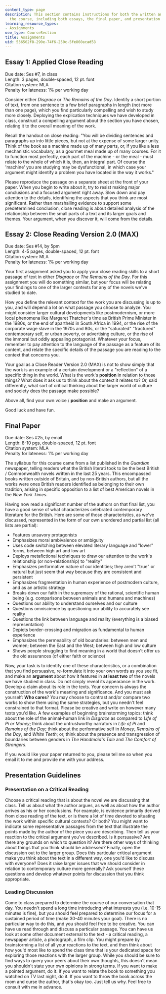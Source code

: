 ```yaml
---
content_type: page
description: This section contains instructions for both the written and oral for
  the course, including both essays, the final paper, and presentation guidelines.
learning_resource_types:
- Assignments
ocw_type: CourseSection
title: Assignments
uid: 536502f8-290e-74f6-250c-5fe860acad58
---
```


Essay 1: Applied Close Reading
------------------------------

Due date: Ses #7, in class  
Length: 3 pages, double-spaced, 12 pt. font  
Citation system: MLA  
Penalty for lateness: 1% per working day

Consider either _Disgrace_ or _The Remains of the Day_. Identify a short portion of text, from one sentence to a few brief paragraphs in length (not more than one page), which you find particularly compelling and wish to study more closely. Deploying the explication techniques we have developed in class, construct a compelling argument about the section you have chosen, relating it to the overall meaning of the work.

Recall the handout on close reading: "You will be dividing sentences and paragraphs up into little pieces, but not at the expense of some larger unity. Think of the book as a machine made up of many parts, or, if you like a less mechanistic vocabulary, as a gourmet meal made up of many courses. For it to function most perfectly, each part of the machine - or the meal - must relate to the whole of which it is, then, an integral part. Of course the 'machine' you are studying may be dysfunctional, in which case your argument might identify a problem you have located in the way it works."

Please reproduce the passage on a separate sheet at the front of your paper. When you begin to write about it, try to resist making major conclusions and a focused argument right away. Slow down and pay attention to the details, identifying the aspects that you think are most significant. Rather than marshalling evidence to support some predetermined conclusion, close reading is about detailed analysis of the relationship between the small parts of a text and its larger goals and themes. Your argument, when you discover it, will come from the details.

Essay 2: Close Reading Version 2.0 (MAX)
----------------------------------------

Due date: Ses #14, by 5pm  
Length: 4-5 pages, double-spaced, 12 pt. font  
Citation system: MLA  
Penalty for lateness: 1% per working day

Your first assignment asked you to apply your close reading skills to a short passage of text in either _Disgrace_ or _The Remains of the Day_. For this assignment you will do something similar, but your focus will be relating your findings to one of the larger contexts for any of the novels we've studied to date.

How you define the relevant context for the work you are discussing is up to you, and will depend a lot on what passage you choose to analyze. You might consider larger cultural developments like postmodernism, or more local phenomena like Margaret Thatcher's time as British Prime Minister in the 1980s, or the end of apartheid in South Africa in 1994, or the rise of the corporate wage slave in the 1970s and 80s, or the "saturated" "fractured" contemporary self, or urban poverty, or advertising culture, or the rise of the immoral but oddly appealing protagonist. Whatever your focus, remember to pay attention to the language of the passage as a feature of its content, and relate the specific details of the passage you are reading to the context that concerns you.

Your goal as a Close Reader Version 2.0 (MAX) is not to show simply that the work is an example of a certain development or a "reflection" of a specific thing in the world. What is the work's **position** in relation to those things? What does it ask us to think about the context it relates to? Or, said differently, what sort of critical thinking about the larger world of culture and society does the passage make possible?

Above all, find your own voice / **position** and make an argument.

Good luck and have fun.

Final Paper
-----------

Due date: Ses #25, by email  
Length: 8-10 pgs, double-spaced, 12 pt. font  
Citation system: MLA  
Penalty for lateness: 1% per working day

The syllabus for this course came from a list published in the _Guardian_ newspaper, telling readers what the British literati took to be the best British / Commonwealth novels written in the last 25 years. This encompassed books written outside of Britain, and by non-British authors, but all the works were ones British readers identified as belonging to their own tradition, arising in specific opposition to a list of best American novels in the _New York Times_.

Having now read a significant number of the authors on that final list, you have a good sense of what characterizes celebrated contemporary literature for the British. Here are some of those characteristics, as we've discussed, represented in the form of our own unordered and partial list (all lists are partial):

*   Features unsavory protagonists
*   Emphasizes moral ambivalence or ambiguity
*   Uses code switching between elevated literary language and "lower" forms, between high art and low art
*   Deploys metafictional techniques to draw our attention to the work's relationship (or non-relationship) to "reality"
*   Emphasizes performative nature of our identities; they aren't "true" or natural but just seem that way because they are consistent and persistent
*   Emphasizes fragmentation in human experience of postmodern culture, and as an artistic strategy
*   Breaks down our faith in the supremacy of the rational, scientific human being (e.g. comparisons between animals and humans and machines)
*   Questions our ability to understand ourselves and our culture
*   Questions omniscience by questioning our ability to accurately see reality
*   Questions the link between language and reality (everything is a biased representation)
*   Depicts border-crossing and migration as fundamental to human experience
*   Emphasizes the permeability of old boundaries: between men and women; between the East and the West; between high and low culture
*   Shows people struggling to find meaning in a world that doesn't offer us the old assurances (of either faith or science)

Now, your task is to identify one of these characteristics, or a combination that you find persuasive, re-formulate it into your own words as you see fit, and make an **argument** about how it features in **at least two** of the novels we have studied in class. Do not simply reveal its appearance in the work. Develop a claim about its role in the texts. Your concern is always the construction of the work's meaning and significance. And you must ask yourself: **Who cares**? You may choose to contrast and/or compare two works to show them using the same strategies, but you needn't feel constrained to that format. Please be creative and write on however many texts you'd like. A few examples of beginning brainstorming topics: think about the role of the animal-human link in _Disgrace_ as compared to _Life of Pi or Money_; think about the untrustworthy narrators in _Life of Pi_ and _Remains of the Day_; think about the performative self in _Money_, _Remains of the Day_, and _White Teeth_; or, think about the presence and transgression of boundaries between genders in _The Handmaid's Tale_ and _The Comfort of Strangers_.

If you would like your paper returned to you, please tell me so when you email it to me and provide me with your address.

Presentation Guidelines
-----------------------

### Presentation on a Critical Reading

Choose a critical reading that is about the novel we are discussing that class. Tell us about what the author argues, as well as about how the author arrives as his or her conclusions. For example, is evidence primarily derived from close reading of the text, or is there a lot of time devoted to situating the work within specific cultural contexts? Or both? You might want to indicate some representative passages from the text that illustrate the points made by the author of the piece you are describing. Then tell us your reaction to the critical argument you've described. Is it persuasive? Are there any grounds on which to question it? Are there other ways of thinking about things that you think should be addressed? Finally, open the discussion out to the larger group. Does this particular critical argument make you think about the text in a different way, one you'd like to discuss with everyone? Does it raise larger issues that we should consider in relation to contemporary culture more generally? Ask yourself these questions and develop whatever points for discussion that you think appropriate.

### Leading Discussion

Come to class prepared to determine the course of our conversation that day. You needn't spend a long time introducing what interests you (i.e. 10-15 minutes is fine), but you should feel prepared to determine our focus for a sustained period of time (make 30-40 minutes your goal). There is no particular way to do this, and you should feel free to be creative. You can have us read through and discuss a particular passage. You can have us look at some other document external to the text - a critical reading, a newspaper article, a photograph, a film clip. You might prepare by brainstorming a list of all your reactions to the text, and then think about how you'd most like to spend the class time that is your dedicated space for exploring those reactions with the larger group. While you should be sure to find ways to query your peers about their own thoughts, this doesn't mean you shouldn't state your own opinions in strong terms. If you want to make a pointed argument, do it. If you want to relate the book to something you watched on TV last night, do it. If you want to throw the book across the room and curse the author, that's okay too. Just tell us why. Feel free to consult with me in advance.